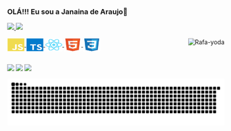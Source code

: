 ### OLÁ!!! Eu sou a Janaina de Araujo👋

<div>
  <a href="https://github.com/JanaAraujo">
  <img height="170em" src="https://github-readme-stats.vercel.app/api?username=JanaAraujo&show_icons=true&theme=jolly&include_all_commits=true&count_private=true"/>
  <img height="170em" src="https://github-readme-stats.vercel.app/api/top-langs/?username=JanaAraujo&layout=compact&langs_count=7&theme=jolly"/>
   
  <div style="display: inline_block"><br>
  <img align="center" alt="Rafa-Js" height="30" width="40" src="https://raw.githubusercontent.com/devicons/devicon/master/icons/javascript/javascript-plain.svg">
  <img align="center" alt="Rafa-Ts" height="30" width="40" src="https://raw.githubusercontent.com/devicons/devicon/master/icons/typescript/typescript-plain.svg">
  <img align="center" alt="Rafa-React" height="30" width="40" src="https://raw.githubusercontent.com/devicons/devicon/master/icons/react/react-original.svg">
  <img align="center" alt="Rafa-HTML" height="30" width="40" src="https://raw.githubusercontent.com/devicons/devicon/master/icons/html5/html5-original.svg">
  <img align="center" alt="Rafa-CSS" height="30" width="40" src="https://raw.githubusercontent.com/devicons/devicon/master/icons/css3/css3-original.svg">
  <img align="right" alt="Rafa-yoda" src="https://cdn.discordapp.com/attachments/795358919417397249/825430589581688872/hi.gif"></div>
</div>  
  
  
##  
  
  
  <div> 
    <a href="https://instagram.com/feiticodigital" target="_blank"><img src="https://img.shields.io/badge/-Instagram-%23E4405F?style=for-the-badge&logo=instagram&logoColor=white" target="_blank"></a>
  <a href = "mailto:janainayu21@gmail.com"><img src="https://img.shields.io/badge/Gmail-D14836?style=for-the-badge&logo=gmail&logoColor=white" target="_blank"></a>
  <a href="https://www.linkedin.com/in/janaina243/" target="_blank"><img src="https://img.shields.io/badge/-LinkedIn-%230077B5?style=for-the-badge&logo=linkedin&logoColor=white" target="_blank"></a>  
    
  ![Snake animation](https://github.com/JanaAraujo/JanaAraujo/blob/output/github-contribution-grid-snake.svg)
 
</div>
